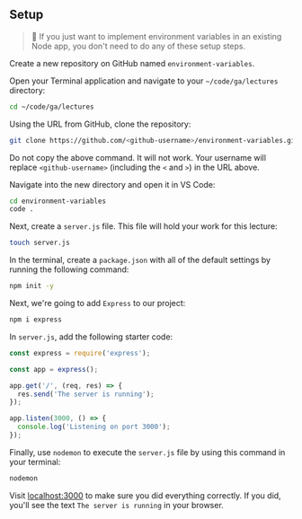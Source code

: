 ## Setup

> 🧠 If you just want to implement environment variables in an existing Node app, you don't need to do any of these setup steps.

Create a new repository on GitHub named `environment-variables`.

Open your Terminal application and navigate to your `~/code/ga/lectures` directory:

```bash
cd ~/code/ga/lectures
```

Using the URL from GitHub, clone the repository:

```bash
git clone https://github.com/<github-username>/environment-variables.git
```

Do not copy the above command. It will not work. Your username will replace `<github-username>` (including the `<` and `>`) in the URL above.

Navigate into the new directory and open it in VS Code:

```bash
cd environment-variables
code .
```

Next, create a `server.js` file. This file will hold your work for this lecture:

```bash
touch server.js
```

In the terminal, create a `package.json` with all of the default settings by running the following command:

```bash
npm init -y
```

Next, we're going to add `Express` to our project:

```bash
npm i express
```

In `server.js`, add the following starter code:

```javascript
const express = require('express');

const app = express();

app.get('/', (req, res) => {
  res.send('The server is running');
});

app.listen(3000, () => {
  console.log('Listening on port 3000');
});
```

Finally, use `nodemon` to execute the `server.js` file by using this command in your terminal:

```bash
nodemon
```

Visit [localhost:3000](http://localhost:3000/) to make sure you did everything correctly. If you did, you'll see the text `The server is running` in your browser.